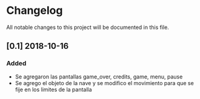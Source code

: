 # Changelog
All notable changes to this project will be documented in this file.

## [0.1] 2018-10-16
### Added
- Se agregaron las pantallas game_over, credits, game, menu, pause
- Se agrego el objeto de la nave y se modifico el movimiento para que se fije en los limites de la pantalla
